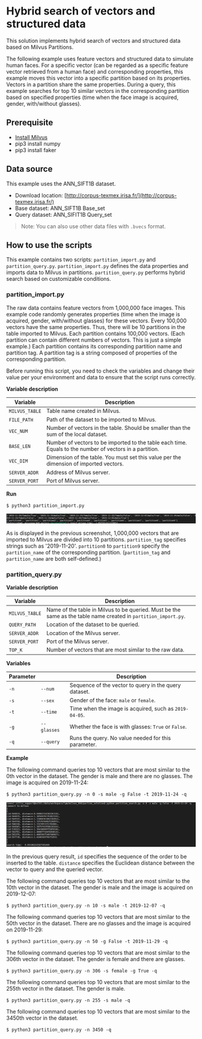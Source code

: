 # Hybrid search of vectors and structured data

This solution implements hybrid search of vectors and structured data based on Milvus Partitions.

The following example uses feature vectors and structured data to simulate human faces. For a specific vector (can be regarded as a specific feature vector retrieved from a human face) and corresponding properties, this example moves this vector into a specific partition based on its properties. Vectors in a partition share the same properties. During a query, this example searches for top 10 similar vectors in the corresponding partition based on specified properties (time when the face image is acquired, gender, with/without glasses).

## Prerequisite

- [Install Milvus](https://www.milvus.io/docs/v0.10.0/guides/get_started/install_milvus/install_milvus.md)
- pip3 install numpy
- pip3 install faker

## Data source

This example uses the ANN_SIFT1B dataset.

- Download location: [http://corpus-texmex.irisa.fr/](http://corpus-texmex.irisa.fr/)
- Base dataset: ANN_SIFT1B Base_set
- Query dataset: ANN_SIFIT1B Query_set

> Note: You can also use other data files with `.bvecs` format.

## How to use the scripts

This example contains two scripts: `partition_import.py` and `partition_query.py`. `partition_import.py` defines the data properties and imports data to Milvus in partitions. `partition_query.py` performs hybrid search based on customizable conditions.

### partition_import.py

The raw data contains feature vectors from 1,000,000 face images. This example code randomly generates properties (time when the image is acquired, gender, with/without glasses) for these vectors. Every 100,000 vectors have the same properties. Thus, there will be 10 partitions in the table imported to Milvus. Each partition contains 100,000 vectors. (Each partition can contain different numbers of vectors. This is just a simple example.) Each partition contains its corresponding partition name and partition tag. A partition tag is a string composed of properties of the corresponding partition.

Before running this script, you need to check the variables and change their value per your environment and data to ensure that the script runs correctly.

**Variable description**

| Variable         | Description                                           |
| -------------- | ---------------------------------------------- |
| `MILVUS_TABLE` | Table name created in Milvus.              |
| `FILE_PATH`    | Path of the dataset to be imported to Milvus.            |
| `VEC_NUM`      | Number of vectors in the table. Should be smaller than the sum of the local dataset.  |
| `BASE_LEN`     | Number of vectors to be imported to the table each time. Equals to the number of vectors in a partition.  |
| `VEC_DIM`      | Dimension of the table. You must set this value per the dimension of imported vectors.|
| `SERVER_ADDR`  | Address of Milvus server.                   |
| `SERVER_PORT`  | Port of Milvus server.                       |

**Run**

```shell
$ python3 partition_import.py
```

![import](pic/import.PNG)

As is displayed in the previous screenshot, 1,000,000 vectors that are imported to Milvus are divided into 10 partitions. `partition_tag` specifies strings such as '2019-11-20'. `partition0` to `partition9` specify the `partition_name` of the corresponding partition. (`partition_tag` and `partition_name` are both self-defined.)

### partition_query.py

**Variable description**

| Variable         | Description                                                         |
| -------------- | ------------------------------------------------------------ |
| `MILVUS_TABLE` | Name of the table in Milvus to be queried. Must be the same as the table name created in `partition_import.py`. |
| `QUERY_PATH`   | Location of the dataset to be queried.                               |
| `SERVER_ADDR`  | Location of the Milvus server.                                    |
| `SERVER_PORT`  | Port of the Milvus server.                                        |
| `TOP_K`        | Number of vectors that are most similar to the raw data.               |

**Variables**

| Parameter |             | Description                                      |
| ---- | ----------- | ----------------------------------------- |
| `-n` | `--num`     | Sequence of the vector to query in the query dataset.   |
| `-s` | `--sex`     | Gender of the face: `male` or `female`.|
| `-t` | `--time`    | Time when the image is acquired, such as `2019-04-05`. |
| `-g` | `--glasses` | Whether the face is with glasses: `True` or `False`.|
| `-q` | `--query`   | Runs the query. No value needed for this parameter.                       |

**Example**

The following command queries top 10 vectors that are most similar to the 0th vector in the dataset. The gender is male and there are no glasses. The image is acquired on 2019-11-24:

```shell
$ python3 partition_query.py -n 0 -s male -g False -t 2019-11-24 -q
```

![search](pic/search.PNG)

In the previous query result, `id` specifies the sequence of the order to be inserted to the table. `distance` specifies the Euclidean distance between the vector to query and the queried vector.

The following command queries top 10 vectors that are most similar to the 10th vector in the dataset. The gender is male and the image is acquired on 2019-12-07:

```shell
$ python3 partition_query.py -n 10 -s male -t 2019-12-07 -q
```

The following command queries top 10 vectors that are most similar to the 50th vector in the dataset. There are no glasses and the image is acquired on 2019-11-29:

```shell
$ python3 partition_query.py -n 50 -g False -t 2019-11-29 -q
```

The following command queries top 10 vectors that are most similar to the 306th vector in the dataset. The gender is female and there are glasses.

```shell
$ python3 partition_query.py -n 306 -s female -g True -q
```

The following command queries top 10 vectors that are most similar to the 255th vector in the dataset. The gender is male.

```shell
$ python3 partition_query.py -n 255 -s male -q
```
The following command queries top 10 vectors that are most similar to the 3450th vector in the dataset.

```shell
$ python3 partition_query.py -n 3450 -q
```


